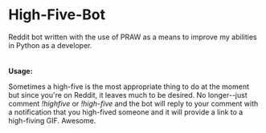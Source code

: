 # High-Five-Bot

Reddit bot written with the use of PRAW as a means to improve my abilities in Python as a developer.
</br></br></br>
**Usage:**

Sometimes a high-five is the most appropriate thing to do at the moment but since you're on Reddit, it leaves much to be desired. No longer--just comment *!highfive* or *!high-five* and the bot will reply to your comment with a notification that you high-fived someone and it will provide a link to a high-fiving GIF. Awesome.
